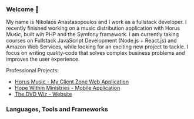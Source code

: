 ### Welcome 👋

My name is Nikolaos Anastasopoulos and I work as a fullstack developer.
I recently finished working on a music distribution application with Horus Music, built wih PHP and the Symfony framework. 
I am currently taking courses on Fullstack JavaScript Development (Node.js + React.js) and Amazon Web Services,
while looking for an exciting new project to tackle. 
I focus on writing quality-code that solves complex business problems and improves the user experience. 

Professional Projects:
* [Horus Music - My Client Zone Web Application](mmaz.myclientzone.com)
* [Hope Within Ministries - Mobile Application](play.google.com/store/apps/details?id=com.hopewithinministries.hopewithin)
* [The DVD Wiz - Website](dvdwiz.co.za)

### Languages, Tools and Frameworks


